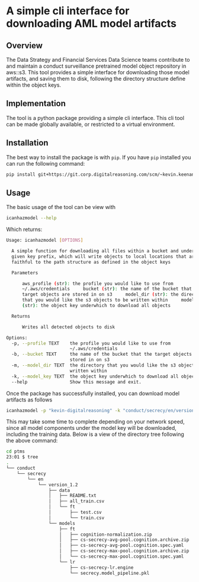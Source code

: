 # A simple cli interface for downloading AML model artifacts

## Overview

The Data Strategy and Financial Services Data Science teams contribute to and maintain a conduct surveillance pretrained model object repository in aws::s3. This tool provides a simple interface for downloading those model artifacts, and saving them to disk, following the directory structure define within the object keys.

## Implementation

The tool is a python package providing a simple cli interface. This cli tool can be made globally available, or restricted to a virtual environment.

## Installation

The best way to install the package is with `pip`. If you have `pip` installed you can run the following command:

```sh
pip install git+https://git.corp.digitalreasoning.com/scm/~kevin.keenan/icanhazmodel.git
```

## Usage

The basic usage of the tool can be view with

```sh
icanhazmodel --help
```

Which returns:

```sh
Usage: icanhazmodel [OPTIONS]

  A simple function for downloading all files within a bucket and under a
  given key prefix, which will write objects to local locations that are
  faithful to the path structure as defined in the object keys

  Parameters

      aws_profile (str): the profile you would like to use from
      ~/.aws/credentials     bucket (str): the name of the bucket that the
      target objects are stored in on s3     model_dir (str): the directory
      that you would like the s3 objects to be written within     model_key
      (str): the object key underwhich to download all objects

  Returns

      Writes all detected objects to disk

Options:
  -p, --profile TEXT    the profile you would like to use from
                        ~/.aws/credentials
  -b, --bucket TEXT     the name of the bucket that the target objects are
                        stored in on s3
  -m, --model_dir TEXT  the directory that you would like the s3 objects to be
                        written within
  -k, --model_key TEXT  the object key underwhich to download all objects
  --help                Show this message and exit.
  ```

Once the package has successfully installed, you can download model artifacts as follows

```sh
icanhazmodel -p "kevin-digitalreasoning" -k "conduct/secrecy/en/version_1.2"
```

This may take some time to complete depending on your network speed, since all model components under the model key will be downloaded, including the training data. Below is a view of the directory tree following the above command:

```sh
cd ptms
23:01 $ tree
.
└── conduct
    └── secrecy
        └── en
            └── version_1.2
                ├── data
                │   ├── README.txt
                │   ├── all_train.csv
                │   └── ft
                │       ├── test.csv
                │       └── train.csv
                └── models
                    ├── ft
                    │   ├── cognition-normalization.zip
                    │   ├── cs-secrecy-avg-pool.cognition.archive.zip
                    │   ├── cs-secrecy-avg-pool.cognition.spec.yaml
                    │   ├── cs-secrecy-max-pool.cognition.archive.zip
                    │   └── cs-secrecy-max-pool.cognition.spec.yaml
                    └── lr
                        ├── cs-secrecy-lr.engine
                        └── secrecy.model_pipeline.pkl
```
